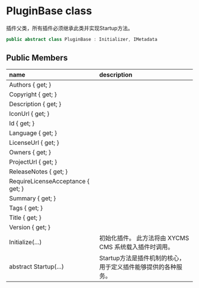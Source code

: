 # PluginBase class

插件父类，所有插件必须继承此类并实现Startup方法。

``` c#
public abstract class PluginBase : Initializer, IMetadata
```

## Public Members

| name | description |
| :----- | :----- |
|Authors { get; }	||
|Copyright { get; }	||
|Description { get; }	||
|IconUrl { get; }	||
|Id { get; }	||
|Language { get; }	||
|LicenseUrl { get; }	||
|Owners { get; }	||
|ProjectUrl { get; }	||
|ReleaseNotes { get; }	||
|RequireLicenseAcceptance { get; }	||
|Summary { get; }	||
|Tags { get; }	||
|Title { get; }	||
|Version { get; }	||
|Initialize(…)	|初始化插件。 此方法将由 XYCMS CMS 系统载入插件时调用。|
|abstract Startup(…)	|Startup方法是插件机制的核心，用于定义插件能够提供的各种服务。|

